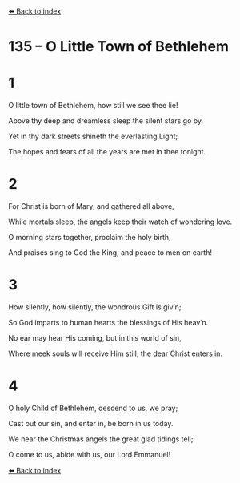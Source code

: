[⬅️ Back to index](../README.md)

# 135 – O Little Town of Bethlehem





# 1

O little town of Bethlehem, how still we see thee lie!

Above thy deep and dreamless sleep the silent stars go by.

Yet in thy dark streets shineth the everlasting Light;

The hopes and fears of all the years are met in thee tonight.



# 2

For Christ is born of Mary, and gathered all above,

While mortals sleep, the angels keep their watch of wondering love.

O morning stars together, proclaim the holy birth,

And praises sing to God the King, and peace to men on earth!



# 3

How silently, how silently, the wondrous Gift is giv’n;

So God imparts to human hearts the blessings of His heav’n.

No ear may hear His coming, but in this world of sin,

Where meek souls will receive Him still, the dear Christ enters in.



# 4

O holy Child of Bethlehem, descend to us, we pray;

Cast out our sin, and enter in, be born in us today.

We hear the Christmas angels the great glad tidings tell;

O come to us, abide with us, our Lord Emmanuel!

[⬅️ Back to index](../README.md)
